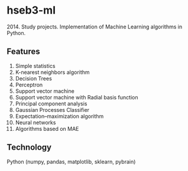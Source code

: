 # hseb3-ml
2014\. Study projects. Implementation of Machine Learning algorithms in Python.
## Features
1. Simple statistics
2. K-nearest neighbors algorithm
3. Decision Trees
4. Perceptron
5. Support vector machine
6. Support vector machine with Radial basis function
7. Principal component analysis
8. Gaussian Processes Classifier
9. Expectation–maximization algorithm
10. Neural networks
11. Algorithms based on MAE
## Technology
Python (numpy, pandas, matplotlib, sklearn, pybrain)
